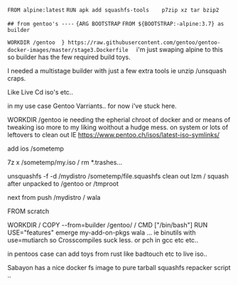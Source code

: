 ``FROM alpine:latest``
``RUN apk add squashfs-tools 	p7zip xz tar bzip2``
  
``## from gentoo's ----``
``{ARG BOOTSTRAP``
``FROM ${BOOTSTRAP:-alpine:3.7} as builder``

``WORKDIR /gentoo  } https://raw.githubusercontent.com/gentoo/gentoo-docker-images/master/stage3.Dockerfile 
``
i'm just swaping alpine to this so builder has the few required build toys. 

I needed a multistage builder with just a few extra tools ie unzip /unsquash craps. 

Like Live Cd iso's etc.. 

in my use case Gentoo Varriants.. for now i've stuck here. 

WORKDIR /gentoo
ie needing the epherial chroot of docker and or means of tweaking iso more to my liking woithout a hudge mess.  on system or lots of leftovers to clean out
IE https://www.pentoo.ch/isos/latest-iso-symlinks/ 

add ios /sometemp 

7z x /sometemp/my.iso /
rm *.trashes... 

unsquashfs -f -d /mydistro  /sometemp/file.squashfs
clean out lzm / squash after unpacked to /gentoo or /tmproot 

next from push /mydistro / wala 

FROM scratch

WORKDIR /
COPY --from=builder /gentoo/ /
CMD ["/bin/bash"]
RUN USE="features" emerge my-add-on-pkgs wala ... ie binutils with use=mutiarch so Crosscompiles suck less. or pch in gcc etc etc.. 

in pentoos case can add toys from rust like badtouch etc to live iso..

Sabayon has a nice docker fs image to pure tarball squashfs repacker script .. 
